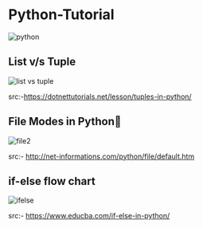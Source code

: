 # Python-Tutorial
![python](https://user-images.githubusercontent.com/67586773/104585122-9974a980-5689-11eb-9789-444631f8f8cb.png)
## List v/s Tuple 

![list vs tuple](https://user-images.githubusercontent.com/67586773/104598692-e2822900-569c-11eb-9580-462b054f3149.png)

src:-https://dotnettutorials.net/lesson/tuples-in-python/

## File Modes in Python🐍

![file2](https://user-images.githubusercontent.com/67586773/104689438-84028c80-5728-11eb-97cf-7cf8882c157c.png)


src:- http://net-informations.com/python/file/default.htm

## if-else flow chart

![ifelse](https://user-images.githubusercontent.com/67586773/104689765-1efb6680-5729-11eb-8868-05db14dba8af.png)

src:- https://www.educba.com/if-else-in-python/

